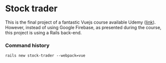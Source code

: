 # Stock trader

This is the final project of a fantastic Vuejs course available Udemy ([link](https://www.udemy.com/vuejs-2-the-complete-guide/learn/v4/content)). However, instead of using Google Firebase, as presented during the course, this project is using a Rails back-end.

### Command history
```
rails new stock-trader --webpack=vue
```
